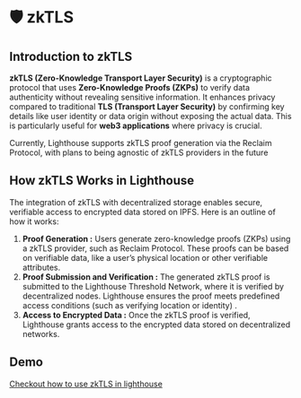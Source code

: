 # 🛡️ zkTLS

## Introduction to zkTLS

**zkTLS (Zero-Knowledge Transport Layer Security)** is a cryptographic protocol that uses **Zero-Knowledge Proofs (ZKPs)** to verify data authenticity without revealing sensitive information. It enhances privacy compared to traditional **TLS (Transport Layer Security)** by confirming key details like user identity or data origin without exposing the actual data. This is particularly useful for **web3 applications** where privacy is crucial.

Currently, Lighthouse supports zkTLS proof generation via the Reclaim Protocol, with plans to being agnostic of zkTLS providers in the future

## How zkTLS Works in Lighthouse

The integration of zkTLS with decentralized storage enables secure, verifiable access to encrypted data stored on IPFS. Here is an outline of how it works:

1. **Proof Generation :** Users generate zero-knowledge proofs (ZKPs) using a zkTLS provider, such as Reclaim Protocol. These proofs can be based on verifiable data, like a user’s physical location or other verifiable attributes.
2. **Proof Submission and Verification :** The generated zkTLS proof is submitted to the Lighthouse Threshold Network, where it is verified by decentralized nodes. Lighthouse ensures the proof meets predefined access conditions (such as verifying location or identity) .&#x20;
3. **Access to Encrypted Data :** Once the zkTLS proof is verified, Lighthouse grants access to the encrypted data stored on decentralized networks.

## Demo

[Checkout how to use zkTLS in lighthouse](https://docs.lighthouse.storage/lighthouse-1/how-to/encryption-features/access-control-with-zktls)
